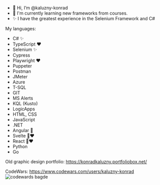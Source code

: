 - 👋 Hi, I’m @kaluzny-konrad
- 🌱 I'm currently learning new frameworks from courses.
- ✨ I have the greatest experience in the Selenium Framework and C#

My languages:
- C# ✨
- TypeScript ❤️
- Selenium ✨
- Cypress
- Playwright ❤️
- Puppeter
- Postman
- JMeter
- Azure
- T-SQL
- GIT
- MS Alerts
- KQL (Kusto)
- LogicApps
- HTML, CSS
- JavaScript
- .NET
- Angular 🌱
- Svelte 🌱❤️
- React 🌱❤️
- Python
- Go

Old graphic design portfolio: https://konradkaluzny.portfoliobox.net/

CodeWars:
https://www.codewars.com/users/kaluzny-konrad
![codewards bagde](https://www.codewars.com/users/kaluzny-konrad/badges/small)

<!---
kaluzny-konrad/kaluzny-konrad is a ✨ special ✨ repository because its `README.md` (this file) appears on your GitHub profile.
You can click the Preview link to take a look at your changes.
--->
